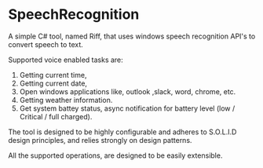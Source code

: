 # SpeechRecognition
A simple C# tool, named Riff, that uses windows speech recognition API's to convert speech to text.  

Supported voice enabled tasks are: 
1. Getting current time, 
2. Getting current date, 
3. Open windows applications like, outlook ,slack, word, chrome, etc. 
4. Getting weather information.
5. Get system battey status, async notification for battery level (low / Critical / full charged).

The tool is designed to be highly configurable and adheres to S.O.L.I.D design principles, and relies strongly on design patterns. 

All the supported operations, are designed to be easily extensible. 

